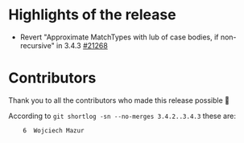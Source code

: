 # Highlights of the release

- Revert "Approximate MatchTypes with lub of case bodies, if non-recursive" in 3.4.3 [#21268](https://github.com/scala/scala3/pull/21268)

# Contributors

Thank you to all the contributors who made this release possible 🎉

According to `git shortlog -sn --no-merges 3.4.2..3.4.3` these are:

```
    6  Wojciech Mazur
```
